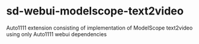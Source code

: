 # sd-webui-modelscope-text2video
 Auto1111 extension consisting of implementation of ModelScope text2video using only Auto1111 webui dependencies
